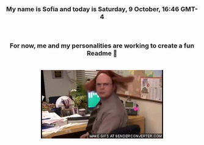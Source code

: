 


<div align="center">
<h3 >My name is Sofia and today is Saturday, 9 October, 16:46 GMT-4</h3><br>
<h3 >For now, me and my personalities are working to create a fun Readme 👋
</h3><br>
<img src='img/dwight.gif' alt='working...'/>
</div>

